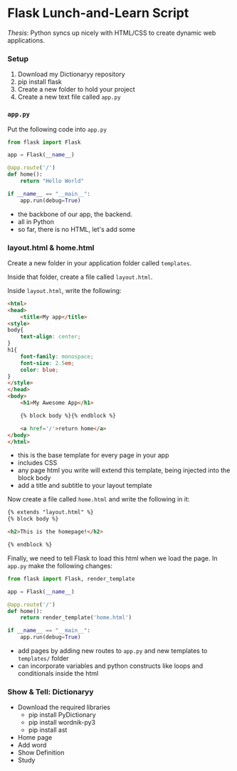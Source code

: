 # Flask Lunch-and-Learn Script

*Thesis*: Python syncs up nicely with HTML/CSS to create dynamic web applications.

### Setup
1. Download my Dictionaryy repository
2. pip install flask
3. Create a new folder to hold your project
4. Create a new text file called `app.py`

### `app.py`
Put the following code into `app.py`

```python
from flask import Flask

app = Flask(__name__)

@app.route('/')
def home():
	return "Hello World"

if __name__ == "__main__":
	app.run(debug=True)
```

- the backbone of our app, the backend. 
- all in Python
- so far, there is no HTML, let's add some

### layout.html & home.html
Create a new folder in your application folder called `templates`.

Inside that folder, create a file called `layout.html`.

Inside `layout.html`, write the following:

```html
<html>
<head>
	<title>My app</title>
<style>
body{
	text-align: center;
}
h1{
	font-family: monospace;
	font-size: 2.5em;
	color: blue;
}
</style>
</head>
<body>
	<h1>My Awesome App</h1>

	{% block body %}{% endblock %}

	<a href='/'>return home</a>
</body>
</html>
```

- this is the base template for every page in your app
- includes CSS
- any page html you write will extend this template, being injected into the block body
- add a title and subtitle to your layout template

Now create a file called `home.html` and write the following in it:

```html
{% extends "layout.html" %}
{% block body %}

<h2>This is the homepage!</h2>

{% endblock %}
```

Finally, we need to tell Flask to load this html when we load the page. In `app.py` make the
following changes:

```python
from flask import Flask, render_template

app = Flask(__name__)

@app.route('/')
def home():
	return render_template('home.html')

if __name__ == "__main__":
	app.run(debug=True)
```

- add pages by adding new routes to `app.py` and new templates to `templates/` folder
- can incorporate variables and python constructs like loops and conditionals inside the html

### Show & Tell: Dictionaryy
- Download the required libraries
	- pip install PyDictionary
	- pip install wordnik-py3
	- pip install ast
- Home page
- Add word
- Show Definition
- Study